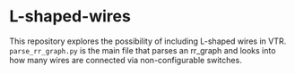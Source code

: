 # L-shaped-wires
This repository explores the possibility of including L-shaped wires in VTR. `parse_rr_graph.py` is the main file that parses an rr_graph and looks into how many wires are connected via non-configurable switches.
